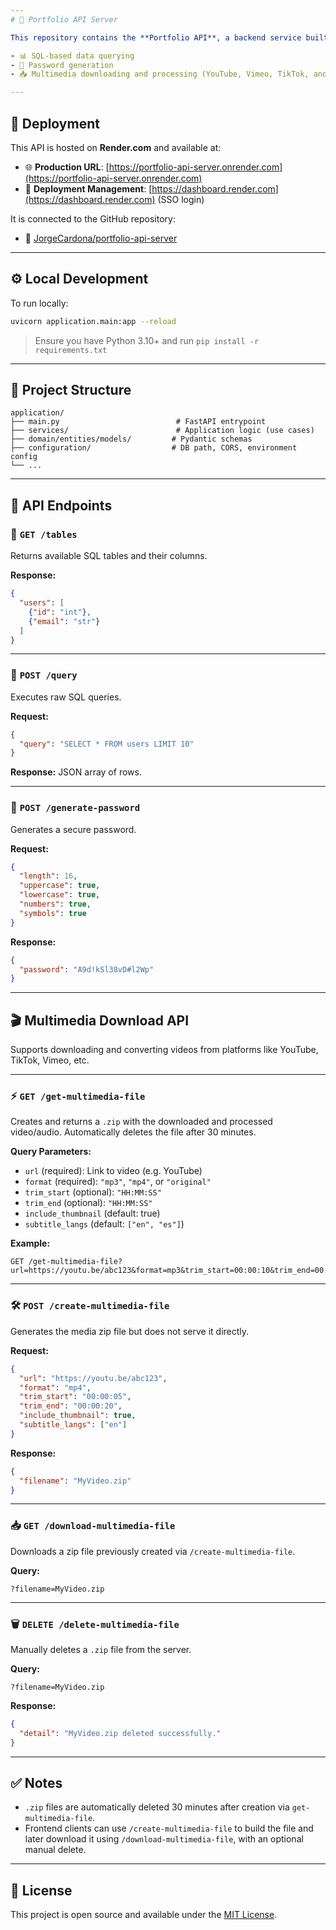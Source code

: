 ```yaml
---
# 📡 Portfolio API Server

This repository contains the **Portfolio API**, a backend service built with **FastAPI** to support:

- 📊 SQL-based data querying
- 🔐 Password generation
- 📥 Multimedia downloading and processing (YouTube, Vimeo, TikTok, and more)

---
```


## 🚀 Deployment

This API is hosted on **Render.com** and available at:

- 🌐 **Production URL**: [https://portfolio-api-server.onrender.com](https://portfolio-api-server.onrender.com)
- 🔧 **Deployment Management**: [https://dashboard.render.com](https://dashboard.render.com) (SSO login)

It is connected to the GitHub repository:

- 📁 [JorgeCardona/portfolio-api-server](https://github.com/JorgeCardona/portfolio-api-server)

---

## ⚙️ Local Development

To run locally:

```bash
uvicorn application.main:app --reload
````

> Ensure you have Python 3.10+ and run `pip install -r requirements.txt`

---

## 🧩 Project Structure

```
application/
├── main.py                          # FastAPI entrypoint
├── services/                        # Application logic (use cases)
├── domain/entities/models/         # Pydantic schemas
├── configuration/                  # DB path, CORS, environment config
└── ...
```

---

## 📖 API Endpoints

### 🔧 `GET /tables`

Returns available SQL tables and their columns.

**Response:**

```json
{
  "users": [
    {"id": "int"},
    {"email": "str"}
  ]
}
```

---

### 🧮 `POST /query`

Executes raw SQL queries.

**Request:**

```json
{
  "query": "SELECT * FROM users LIMIT 10"
}
```

**Response:** JSON array of rows.

---

### 🔐 `POST /generate-password`

Generates a secure password.

**Request:**

```json
{
  "length": 16,
  "uppercase": true,
  "lowercase": true,
  "numbers": true,
  "symbols": true
}
```

**Response:**

```json
{
  "password": "A9d!kSl38vD#l2Wp"
}
```

---

## 🎬 Multimedia Download API

Supports downloading and converting videos from platforms like YouTube, TikTok, Vimeo, etc.

---

### ⚡ `GET /get-multimedia-file`

Creates and returns a `.zip` with the downloaded and processed video/audio.
Automatically deletes the file after 30 minutes.

**Query Parameters:**

* `url` (required): Link to video (e.g. YouTube)
* `format` (required): `"mp3"`, `"mp4"`, or `"original"`
* `trim_start` (optional): `"HH:MM:SS"`
* `trim_end` (optional): `"HH:MM:SS"`
* `include_thumbnail` (default: true)
* `subtitle_langs` (default: `["en", "es"]`)

**Example:**

```
GET /get-multimedia-file?url=https://youtu.be/abc123&format=mp3&trim_start=00:00:10&trim_end=00:00:30
```

---

### 🛠 `POST /create-multimedia-file`

Generates the media zip file but does not serve it directly.

**Request:**

```json
{
  "url": "https://youtu.be/abc123",
  "format": "mp4",
  "trim_start": "00:00:05",
  "trim_end": "00:00:20",
  "include_thumbnail": true,
  "subtitle_langs": ["en"]
}
```

**Response:**

```json
{
  "filename": "MyVideo.zip"
}
```

---

### 📥 `GET /download-multimedia-file`

Downloads a zip file previously created via `/create-multimedia-file`.

**Query:**

```
?filename=MyVideo.zip
```

---

### 🗑️ `DELETE /delete-multimedia-file`

Manually deletes a `.zip` file from the server.

**Query:**

```
?filename=MyVideo.zip
```

**Response:**

```json
{
  "detail": "MyVideo.zip deleted successfully."
}
```

---

## ✅ Notes

* `.zip` files are automatically deleted 30 minutes after creation via `get-multimedia-file`.
* Frontend clients can use `/create-multimedia-file` to build the file and later download it using `/download-multimedia-file`, with an optional manual delete.

---

## 📂 License

This project is open source and available under the [MIT License](LICENSE).

```